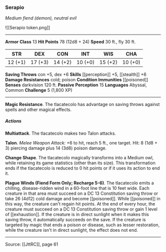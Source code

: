 ### Serapio
_Medium fiend (demon), neutral evil_

![[Serapio token.png]]


---

**Armor Class** 13
**Hit Points** 78 (12d8 + 24)
**Speed** 30 ft., fly 30 ft.

| STR     | DEX     | CON     | INT     | WIS     | CHA     |
|---------|---------|---------|---------|---------|---------|
| 12 (+1) | 17 (+3) | 14 (+2) | 10 (+0) | 15 (+2) | 10 (+0) |

**Saving Throws** con +5, dex +6
**Skills** [[perception]] +5, [[stealth]] +6
**Damage Resistances** cold; poison
**Condition Immunities** [[poisoned]]
**Senses** darkvision 120 ft.
**Passive Perception** 15
**Languages** Abyssal, Common
**Challenge** 5 (1,800 XP)

---

**Magic Resistance**. The tlacatecolo has advantage on saving throws against spells and other magical effects.

##### Actions
**Multiattack**. The tlacatecolo makes two Talon attacks.

**Talon**. _Melee Weapon Attack:_ +6 to hit, reach 5 ft., one target. Hit: 8 (1d8 + 3) piercing damage plus 14 (3d8) poison damage.

**Change Shape**. The tlacatecolo magically transforms into a Medium owl, while retaining its game statistics (other than its size). This transformation ends if the tlacatecolo is reduced to 0 hit points or if it uses its action to end it.

**Plague Winds (Fiend Form Only; Recharge 5-6)**. The tlacatecolo emits a chilling, disease-ridden wind in a 60-foot line that is 10 feet wide. Each creature in that area must succeed on a DC 13 Constitution saving throw or take 26 (4d12) cold damage and become [[poisoned]]. While [[poisoned]] in this way, the creature can't regain hit points. At the end of every hour, the creature must succeed on a DC 13 Constitution saving throw or gain 1 level of [[exhaustion]]. If the creature is in direct sunlight when it makes this saving throw, it automatically succeeds on the save. If the creature is targeted by magic that ends a poison or disease, such as lesser restoration, while the creature isn't in direct sunlight, the effect does not end.


---

Source: [[JttRC]], page 61